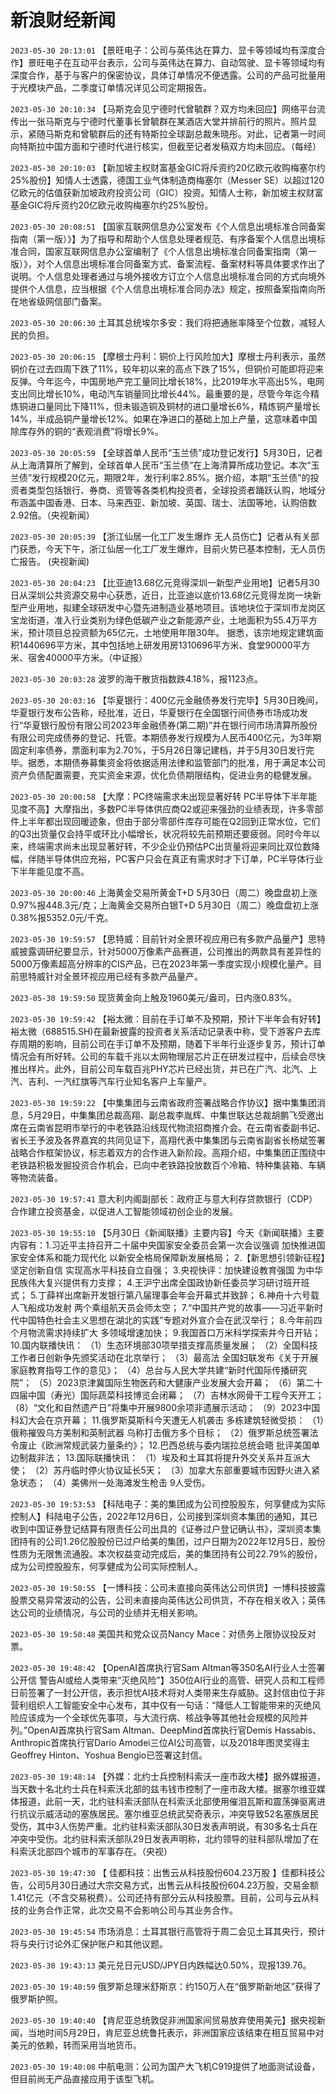 # 新浪财经新闻
`2023-05-30 20:13:01` 【景旺电子：公司与英伟达在算力、显卡等领域均有深度合作】景旺电子在互动平台表示，公司与英伟达在算力、自动驾驶、显卡等领域均有深度合作，基于与客户的保密协议，具体订单情况不便透露。公司的产品可批量用于光模块产品，二季度订单情况详见公司定期报告。

`2023-05-30 20:10:34` 【马斯克会见宁德时代曾毓群？双方均未回应】网络平台流传出一张马斯克与宁德时代董事长曾毓群在某酒店大堂并排前行的照片。照片显示，紧随马斯克和曾毓群后的还有特斯拉全球副总裁朱晓彤。对此，记者第一时间向特斯拉中国方面和宁德时代进行核实，但截至记者发稿双方均未回应。（每经）

`2023-05-30 20:10:03` 【新加坡主权财富基金GIC将斥资约20亿欧元收购梅塞尔约25%股份】知情人士透露，德国工业气体制造商梅塞尔（Messer SE）以超过120亿欧元的估值获新加坡政府投资公司（GIC）投资。知情人士称，新加坡主权财富基金GIC将斥资约20亿欧元收购梅塞尔约25%股份。

`2023-05-30 20:08:51` 【国家互联网信息办公室发布《个人信息出境标准合同备案指南（第一版）》】为了指导和帮助个人信息处理者规范、有序备案个人信息出境标准合同，国家互联网信息办公室编制了《个人信息出境标准合同备案指南（第一版）》，对个人信息出境标准合同备案方式、备案流程、备案材料等具体要求作出了说明。个人信息处理者通过与境外接收方订立个人信息出境标准合同的方式向境外提供个人信息，应当根据《个人信息出境标准合同办法》规定，按照备案指南向所在地省级网信部门备案。

`2023-05-30 20:06:30` 土耳其总统埃尔多安：我们将把通胀率降至个位数，减轻人民的负担。

`2023-05-30 20:06:15` 【摩根士丹利：铜价上行风险加大】摩根士丹利表示，虽然铜价在过去四周下跌了11%，较年初以来的高点下跌了15%，但铜价可能即将迎来反弹。今年迄今，中国房地产完工量同比增长18%，比2019年水平高出5%，电网支出同比增长10%，电动汽车销量同比增长44%。最重要的是，尽管今年迄今精炼铜进口量同比下降11%，但未锻造铜及铜材的进口量增长6%，精炼铜产量增长14%，半成品铜产量增长12%。如果在净进口的基础上加上产量，这意味着中国除库存外的铜的“表观消费”将增长9%。

`2023-05-30 20:05:59` 【全球首单人民币“玉兰债”成功登记发行】5月30日，记者从上海清算所了解到，全球首单人民币“玉兰债”在上海清算所成功登记。本次“玉兰债”发行规模20亿元，期限2年，发行利率2.85%。据介绍，本期“玉兰债”的投资者类型包括银行、券商、资管等各类机构投资者，全球投资者踊跃认购，地域分布涵盖中国香港、日本、马来西亚、新加坡、英国、瑞士、法国等地，认购倍数2.92倍。（央视新闻）

`2023-05-30 20:05:39` 【浙江仙居一化工厂发生爆炸 无人员伤亡】记者从有关部门获悉，今天下午，浙江仙居一化工厂发生爆炸，目前火势已基本控制，无人员伤亡报告。 (央视新闻)

`2023-05-30 20:04:23` 【比亚迪13.68亿元竞得深圳一新型产业用地】记者5月30日从深圳公共资源交易中心获悉，近日，比亚迪以底价13.68亿元竞得龙岗一块新型产业用地，拟建全球研发中心暨先进制造业基地项目。该地块位于深圳市龙岗区宝龙街道，准入行业类别为绿色低碳产业之新能源产业，土地面积为55.4万平方米，预计项目总投资额为65亿元，土地使用年限30年。 据悉，该宗地规定建筑面积1440696平方米，其中包括地上研发用房1310696平方米、食堂90000平方米、宿舍40000平方米。（中证报）

`2023-05-30 20:03:28` 波罗的海干散货指数跌4.18%，报1123点。

`2023-05-30 20:03:16` 【华夏银行：400亿元金融债券发行完毕】5月30日晚间，华夏银行发布公告称，经批准，近日，华夏银行在全国银行间债券市场成功发行“华夏银行股份有限公司2023年金融债券(第二期)”并在银行间市场清算所股份有限公司完成债券的登记、托管。本期债券发行规模为人民币400亿元，为3年期固定利率债券，票面利率为2.70%，于5月26日簿记建档，并于5月30日发行完毕。据悉，本期债券募集资金将依据适用法律和监管部门的批准，用于满足本公司资产负债配置需要，充实资金来源，优化负债期限结构，促进业务的稳健发展。

`2023-05-30 20:00:58` 【大摩：PC终端需求未出现显著好转 PC半导体下半年能见度不高】大摩指出，多数PC半导体供应商Q2或迎来强劲的业绩表现，许多零部件上半年都出现回暖迹象，但由于部分零部件库存可能在Q2回到正常水位，它们的Q3出货量仅会持平或环比小幅增长，状况将较先前预期还要疲弱。同时今年以来，终端需求尚未出现显著好转，不少企业仍预估PC出货量将迎来同比双位数降幅，伴随半导体供应充裕，PC客户只会在真正有需求时才下订单，PC半导体行业下半年能见度不高。

`2023-05-30 20:00:46` 上海黄金交易所黄金T+D 5月30日（周二）晚盘盘初上涨0.97%报448.3元/克；上海黄金交易所白银T+D 5月30日（周二）晚盘盘初上涨0.38%报5352.0元/千克。

`2023-05-30 19:59:57` 【思特威：目前针对全景环视应用已有多款产品量产】思特威披露调研纪要显示，针对5000万像素产品赛道，公司推出的两款具有差异性的5000万像素超高分辨率的CIS产品，已在2023年第一季度实现小规模化量产。目前思特威针对全景环视应用已经有多款产品量产。

`2023-05-30 19:59:50` 现货黄金向上触及1960美元/盎司，日内涨0.83%。

`2023-05-30 19:59:42` 【裕太微：目前在手订单不及预期，预计下半年会有好转】裕太微（688515.SH)在最新披露的投资者关系活动记录表中称，受下游客户去库存周期的影响，目前公司在手订单不及预期，随着下半年行业逐步复苏，预计订单情况会有所好转。公司的车载千兆以太网物理层芯片正在研发过程中，后续会尽快推出样片。此外，目前公司车载百兆PHY芯片已经出货，并已在广汽、北汽、上汽、吉利、一汽红旗等汽车行业知名客户上车量产。

`2023-05-30 19:59:22` 【中集集团与云南省政府签署战略合作协议】据中集集团消息，5月29日，中集集团总裁高翔、副总裁李胤辉、中集世联达总裁胡鹏飞受邀出席在云南省昆明市举行的中老铁路沿线现代物流招商推介会。在云南省委副书记、省长王予波及各界嘉宾的共同见证下，高翔代表中集集团与云南省副省长杨斌签署战略合作框架协议，标志着双方的合作进入新阶段。高翔介绍，中集集团正围绕中老铁路积极发掘投资合作机会，已向中老铁路投放数百个冷箱、特种集装箱、车辆等物流装备。

`2023-05-30 19:57:41` 意大利内阁副部长：政府正与意大利存贷款银行（CDP）合作建立投资基金，以促进人工智能领域初创企业的发展。

`2023-05-30 19:55:10` 【5月30日《新闻联播》主要内容】今天《新闻联播》主要内容有：1.习近平主持召开二十届中央国家安全委员会第一次会议强调 加快推进国家安全体系和能力现代化 以新安全格局保障新发展格局； 2.【新思想引领新征程】坚定创新自信 实现高水平科技自立自强； 3.央视快评：加快建设教育强国 为中华民族伟大复兴提供有力支撑； 4.王沪宁出席全国政协新任委员学习研讨班开班式； 5.丁薛祥出席新开发银行第八届理事会年会开幕式并致辞； 6.神舟十六号载人飞船成功发射 两个乘组航天员会师太空； 7.“中国共产党的故事——习近平新时代中国特色社会主义思想在湖北的实践”专题对外宣介会在武汉举行； 8.今年前四个月物流需求持续扩大 多领域增速加快； 9.我国首口万米科学探索井今日开钻； 10.国内联播快讯： （1）生态环境部30项举措支撑高质量发展； （2）全国科技工作者日创新争先颁奖活动在北京举行； （3）最高法 全国妇联发布《关于开展家庭教育指导工作的意见》； （4）总台与人民大学共建“新时代国际传播研究院”； （5）2023京津冀国际生物医药和大健康产业发展大会开幕； （6）第二十四届中国（寿光）国际蔬菜科技博览会闭幕； （7）吉林水网骨干工程今天开工； （8）“文化和自然遗产日”将集中开展9800余项非遗展示活动； （9）2023中国科幻大会在京开幕； 11.俄罗斯莫斯科今天遭无人机袭击 多栋建筑轻微受损： （1）俄称摧毁乌方美制和英制武器 乌称打击俄方多个目标； （2）俄罗斯总统签署法令废止《欧洲常规武装力量条约》； 12.巴西总统与委内瑞拉总统会晤 批评美国单边制裁非法； 13.国际联播快讯： （1）埃及和土耳其将提升外交关系并互派大使； （2）苏丹临时停火协议延长5天； （3）加拿大东部重要城市因野火进入紧急状态； （4）美佛州一处海滩发生枪击 9人受伤。

`2023-05-30 19:53:53` 【科陆电子：美的集团成为公司控股股东，何享健成为实际控制人】科陆电子公告，2022年12月6日，公司接到深圳资本集团的通知，其已收到中国证券登记结算有限责任公司出具的《证券过户登记确认书》，深圳资本集团持有的公司1.26亿股股份已过户给美的集团，过户日期为2022年12月5日，股份性质为无限售流通股。本次权益变动完成后，美的集团持有公司22.79%的股份，成为公司控股股东，何享健成为公司实际控制人。

`2023-05-30 19:50:55` 【一博科技：公司未直接向英伟达公司供货】一博科技披露股票交易异常波动的公告，公司未直接向英伟达公司供货，不存在相关收入；英伟达公司的业绩情况，与公司的业绩并无相关影响。

`2023-05-30 19:50:48` 美国共和党众议员Nancy Mace：对债务上限协议投反对票。

`2023-05-30 19:48:42` 【OpenAI首席执行官Sam Altman等350名AI行业人士签署公开信 警告AI或给人类带来“灭绝风险”】350位AI行业的高管、研究人员和工程师日前签署了一封公开信，表示担忧AI技术将对人类带来生存威胁。这封信由位于非营利组织人工智能安全中心发布，其中仅有一句话：“降低人工智能带来的灭绝风险应该成为一个全球优先事项，与大流行病、核战争等其他社会规模的风险并列。”OpenAI首席执行官Sam Altman、DeepMind首席执行官Demis Hassabis、Anthropic首席执行官Dario Amodei三位AI公司高管，以及2018年图灵奖得主Geoffrey Hinton、Yoshua Bengio已签署这封信。

`2023-05-30 19:48:14` 【外媒：北约士兵控制科索沃一座市政大楼】据外媒报道，当天数十名北约士兵在科索沃北部的兹韦钱市控制了一座市政大楼。据塞尔维亚媒体报道，此前一天，北约驻科索沃部队在科索沃北部使用催泪瓦斯和震荡弹驱离进行抗议示威活动的塞族居民。塞尔维亚总统武契奇表示，冲突导致52名塞族居民受伤，其中3人伤势严重。北约驻科索沃部队30日发表声明说，有30多名士兵在冲突中受伤。北约驻科索沃部队29日发表声明称，北约领导的驻科部队增加了在科索沃北部四个城市的军事存在。（央视）

`2023-05-30 19:47:30` 【 佳都科技：出售云从科技股份604.23万股 】佳都科技公告，公司5月30日通过大宗交易方式，出售云从科技股份604.23万股，交易金额1.41亿元（不含交易税费）。公司还持有部分云从科技股票。目前，公司与云从科技的业务合作正常，此次交易不会影响公司与其业务合作。

`2023-05-30 19:45:54` 市场消息：土耳其银行高管将于周二会见土耳其央行，预计将与央行讨论外汇保护账户和其他议题。

`2023-05-30 19:43:13` 美元兑日元USD/JPY日内跌幅达0.50%，现报139.76。

`2023-05-30 19:40:59` 俄罗斯总理米舒斯京：约150万人在“俄罗斯新地区”获得了俄罗斯护照。

`2023-05-30 19:40:40` 【肯尼亚总统敦促非洲国家间贸易放弃使用美元】据央视新闻，当地时间5月29日，肯尼亚总统鲁托表示，非洲国家应该结束在相互贸易中对美元的依赖，转而采用当地货币。

`2023-05-30 19:40:08` 中航电测：公司为国产大飞机C919提供了地面测试设备，但目前尚无产品直接应用于该型飞机。

